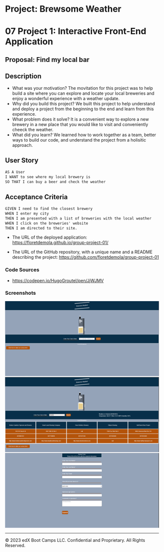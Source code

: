 # Project: Brewsome Weather
# 07 Project 1: Interactive Front-End Application

## Proposal: Find my local bar

## Description

- What was your motivation? The movitation for this project was to help build a site where you can explore and locate your local breweries and enjoy a wonderful experience with a weather update.
- Why did you build this project? We built this project to help understand and deploy a project from the beginning to the end and learn from this experience. 
- What problem does it solve? It is a convenient way to explore a new brewery in a new place that you would like to visit and conveniently cheeck the weather.
- What did you learn? We learned how to work together as a team, better ways to build our code, and understand the project from a holisitic approach.

## User Story

```
AS A User
I WANT to see where my local brewery is
SO THAT I can buy a beer and check the weather
```

## Acceptance Criteria

```
GIVEN I need to find the closest brewery
WHEN I enter my city
THEN I am presented with a list of breweries with the local weather
WHEN I click on the breweries' website
THEN I am directed to their site.
```

* The URL of the deployed application: https://floretdemola.github.io/group-project-01/

* The URL of the GitHub repository, with a unique name and a README describing the project: https://github.com/floretdemola/group-project-01

### Code Sources

* https://codepen.io/HugoGroutel/pen/JjWJMV


### Screenshots

![Deployed Website when you first visit the page](./assets/images/Project_Pictue_1.png)
![The brewery app includes a search option, a list of cities, and the current weather conditions for Orlando.](./assets/images/Project_Pictue_2.png)
![Feedback page to gather information and ways to improve our site](./assets/images/Project_Pictue_3.png)

---
© 2023 edX Boot Camps LLC. Confidential and Proprietary. All Rights Reserved.
